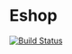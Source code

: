 Eshop
===================

[![Build Status](https://secure.travis-ci.org/travis-ci/travis-ci-php-example.png?branch=master)](http://travis-ci.org/snales/travis5)

